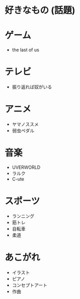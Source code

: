 # 好きなもの (話題)

# ゲーム
* the last of us

# テレビ
* 振り返れば奴がいる

# アニメ
* ヤマノススメ
* 弱虫ペダル

# 音楽
* UVERWORLD
* ラルク
* C-ute


# スポーツ

* ランニング
* 筋トレ
* 自転車
* 柔道

# あこがれ
* イラスト
* ピアノ
* コンセプトアート
* 作曲